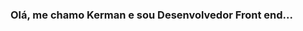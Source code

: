 ### Olá, me chamo Kerman e sou Desenvolvedor Front end...

<div>
<a href="https://github.com/KermanJR" />

</div>
